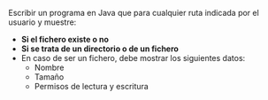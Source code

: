 Escribir un programa en Java que para cualquier ruta indicada por el usuario y muestre:

- **Si el fichero existe o no**
- **Si se trata de un directorio o de un fichero**
- En caso de ser un fichero, debe mostrar los siguientes datos:
    - Nombre
    - Tamaño
    - Permisos de lectura y escritura